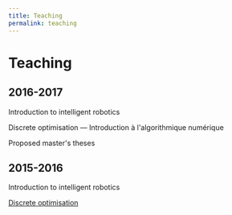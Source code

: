 ```yaml
---
title: Teaching
permalink: teaching
---
```


# Teaching

## 2016-2017

Introduction to intelligent robotics

Discrete optimisation — Introduction à l'algorithmique numérique

Proposed master's theses

## 2015-2016

Introduction to intelligent robotics

[Discrete optimisation](/teaching-2015-2016-discrete-optimisation)